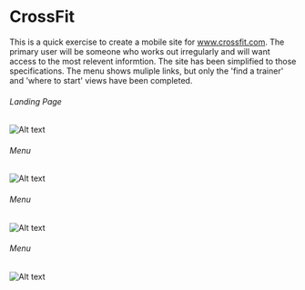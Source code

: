 # CrossFit

This is a quick exercise to create a mobile site for www.crossfit.com.  The primary user will be someone who works out irregularly and will want access to the most relevent informtion.  The site has been simplified to those specifications.  The menu shows muliple links, but only the 'find a trainer' and 'where to start' views have been completed.


###### Landing Page
![Alt text](https://github.com/ghaea/CrossFit/blob/gh-pages/Screenshot-landing.png "landing page")

###### Menu
![Alt text](https://github.com/ghaea/CrossFit/blob/gh-pages/Screenshot-menu.png "menu")

###### Menu
![Alt text](https://github.com/ghaea/CrossFit/blob/gh-pages/Screenshot-find-trianer.png "find trainer")

###### Menu
![Alt text](https://github.com/ghaea/CrossFit/blob/gh-pages/Screenshot-where-to-start.png "menu")
